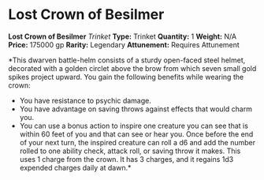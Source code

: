 # Lost Crown of Besilmer

**Lost Crown of Besilmer**
_Trinket_
**Type:** Trinket
**Quantity:** 1
**Weight:** N/A
**Price:** 175000 gp
**Rarity:** Legendary
**Attunement:** Requires Attunement

*This dwarven battle-helm consists of a sturdy open-faced steel helmet, decorated with a golden circlet above the brow from which seven small gold spikes project upward. You gain the following benefits while wearing the crown:
* You have resistance to psychic damage.
* You have advantage on saving throws against effects that would charm you.
* You can use a bonus action to inspire one creature you can see that is within 60 feet of you and that can see or hear you. Once before the end of your next turn, the inspired creature can roll a d6 and add the number rolled to one ability check, attack roll, or saving throw it makes. This uses 1 charge from the crown. It has 3 charges, and it regains 1d3 expended charges daily at dawn.*